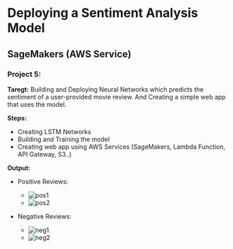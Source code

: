 # Deploying a Sentiment Analysis Model
## SageMakers (AWS Service)
### Project 5:
**Taregt:**
Building and Deploying Neural Networks which predicts the sentiment of a user-provided movie review. And Creating a simple web app that uses the model.

**Steps:**
- Creating LSTM Networks 
- Building and Training the model
- Creating web app using AWS Services (SageMakers, Lambda Function, API Gateway, S3..)

**Output:**
- Positive Reviews:
   - ![pos1](https://github.com/Yasmin-Hesham/Deep-Learning-Udacity-Nanodegree/blob/master/5-Deploying%20a%20Sentiment%20Analysis%20Model/sample_output/pos.PNG)
   - ![pos2](https://github.com/Yasmin-Hesham/Deep-Learning-Udacity-Nanodegree/blob/master/5-Deploying%20a%20Sentiment%20Analysis%20Model/sample_output/pos2.PNG)  

- Negative Reviews:
   - ![neg1](https://github.com/Yasmin-Hesham/Deep-Learning-Udacity-Nanodegree/blob/master/5-Deploying%20a%20Sentiment%20Analysis%20Model/sample_output/neg.PNG)
   - ![neg2](https://github.com/Yasmin-Hesham/Deep-Learning-Udacity-Nanodegree/blob/master/5-Deploying%20a%20Sentiment%20Analysis%20Model/sample_output/neg.PNG)
